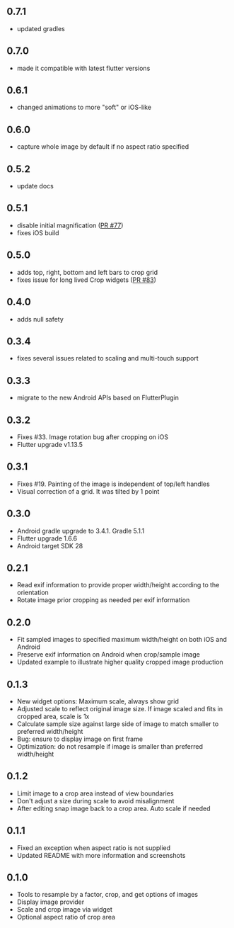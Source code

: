 ## 0.7.1

- updated gradles

## 0.7.0

- made it compatible with latest flutter versions

## 0.6.1

- changed animations to more "soft" or iOS-like

## 0.6.0

- capture whole image by default if no aspect ratio specified

## 0.5.2

- update docs

## 0.5.1

- disable initial magnification ([PR #77](https://github.com/lykhonis/image_crop/pull/77))
- fixes iOS build

## 0.5.0

- adds top, right, bottom and left bars to crop grid
- fixes issue for long lived Crop widgets ([PR #83](https://github.com/lykhonis/image_crop/pull/83))

## 0.4.0

- adds null safety

## 0.3.4

- fixes several issues related to scaling and multi-touch support

## 0.3.3

- migrate to the new Android APIs based on FlutterPlugin

## 0.3.2

- Fixes #33. Image rotation bug after cropping on iOS
- Flutter upgrade v1.13.5

## 0.3.1

- Fixes #19. Painting of the image is independent of top/left handles
- Visual correction of a grid. It was tilted by 1 point

## 0.3.0

- Android gradle upgrade to 3.4.1. Gradle 5.1.1
- Flutter upgrade 1.6.6
- Android target SDK 28

## 0.2.1

- Read exif information to provide proper width/height according to the orientation
- Rotate image prior cropping as needed per exif information

## 0.2.0

- Fit sampled images to specified maximum width/height on both iOS and Android
- Preserve exif information on Android when crop/sample image
- Updated example to illustrate higher quality cropped image production

## 0.1.3

- New widget options: Maximum scale, always show grid
- Adjusted scale to reflect original image size. If image scaled and fits in cropped area, scale is 1x
- Calculate sample size against large side of image to match smaller to preferred width/height
- Bug: ensure to display image on first frame
- Optimization: do not resample if image is smaller than preferred width/height

## 0.1.2

- Limit image to a crop area instead of view boundaries
- Don't adjust a size during scale to avoid misalignment
- After editing snap image back to a crop area. Auto scale if needed

## 0.1.1

- Fixed an exception when aspect ratio is not supplied
- Updated README with more information and screenshots

## 0.1.0

- Tools to resample by a factor, crop, and get options of images
- Display image provider
- Scale and crop image via widget
- Optional aspect ratio of crop area
